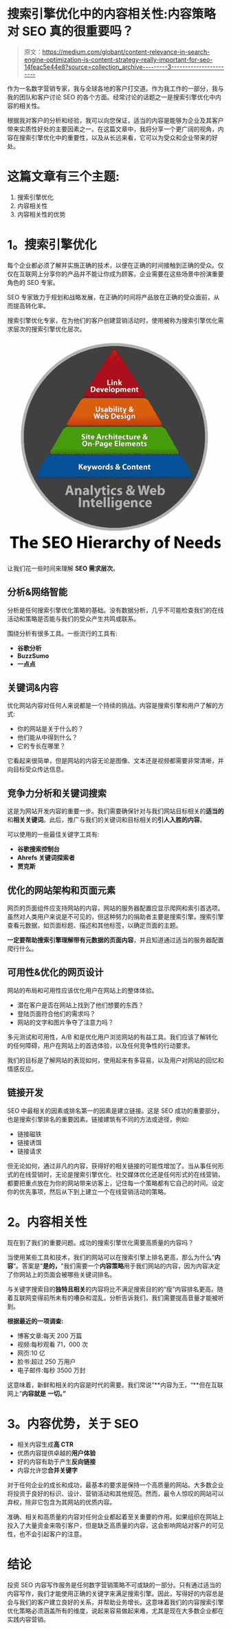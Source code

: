 # 搜索引擎优化中的内容相关性:内容策略对 SEO 真的很重要吗？

> 原文：<https://medium.com/globant/content-relevance-in-search-engine-optimization-is-content-strategy-really-important-for-seo-14feac5e44e8?source=collection_archive---------3----------------------->

作为一名数字营销专家，我与全球各地的客户打交道。作为我工作的一部分，我与我的团队和客户讨论 SEO 的各个方面。经常讨论的话题之一是搜索引擎优化中内容的相关性。

根据我对客户的分析和经验，我可以向您保证，适当的内容是能够为企业及其客户带来实质性好处的主要因素之一。在这篇文章中，我将分享一个更广阔的视角，内容在搜索引擎优化中的重要性，以及从长远来看，它可以为受众和企业带来的好处。

# 这篇文章有三个主题:

1.  搜索引擎优化
2.  内容相关性
3.  内容相关性的优势

# **1。搜索引擎优化**

每个企业都必须了解并实施正确的技术，以便在正确的时间接触到正确的受众。仅仅在互联网上分享你的产品并不能让你成为顾客。企业需要在这些场景中扮演重要角色的 SEO 专家。

SEO 专家致力于规划和战略发展，在正确的时间将产品放在正确的受众面前，从而提高转化率。

搜索引擎优化专家，在为他们的客户创建营销活动时，使用被称为搜索引擎优化需求层次的搜索引擎优化层次。

![](img/47c88a9e09ef232ad18403c86cb0ed2e.png)

让我们花一些时间来理解 **SEO 需求层次**。

## **分析&网络智能**

分析是任何搜索引擎优化策略的基础。没有数据分析，几乎不可能检查我们的在线活动和策略是否能与我们的受众产生共鸣或联系。

围绕分析有很多工具。一些流行的工具有:

*   **谷歌分析**
*   **BuzzSumo**
*   **一点点**

## **关键词&内容**

优化网站内容对任何人来说都是一个持续的挑战。内容是搜索引擎和用户了解的方式:

*   你的网站是关于什么的？
*   他们能从中得到什么？
*   它的专长在哪里？

它看起来很简单，但是网站的内容无论是图像、文本还是视频都需要非常清晰，并向目标受众传达信息。

## **竞争力分析和关键词搜索**

这是为网站开发内容的重要一步。我们需要确保针对与我们网站目标相关的**适当的**和**相关关键词**。此后，推广与我们的关键词和目标相关的**引人入胜的内容**。

可以使用的一些最佳关键字工具有:

*   **谷歌搜索控制台**
*   **Ahrefs 关键词探索者**
*   **贾克斯**

## **优化的网站架构和页面元素**

网页的页面组件应支持网站的内容，网站的服务器配置应显示爬网和索引首选项。虽然对人类用户来说是不可见的，但这种努力的捐助者主要是搜索引擎。搜索引擎查看元数据，如页面标题、描述和其他标签，以确定页面的主题。

**一定要帮助搜索引擎理解带有元数据的页面内容**，并且知道通过适当的服务器配置爬行什么。

## **可用性&优化的网页设计**

网站的布局和可用性应该优化用户在网站上的整体体验。

*   潜在客户是否在网站上找到了他们想要的东西？
*   登陆页面符合他们的需求吗？
*   网站的文字和图片争夺了注意力吗？

多元测试和可用性，A/B 和是优化用户浏览网站的有益工具。我们应该了解转化的任何障碍，用户在网站上的首选体验，以及任何竞争性的行动要求。

我们的目标是了解网站的表现如何，使用起来有多容易，以及用户对网站的回忆和情感反应。

## **链接开发**

SEO 中最相关的因素或排名第一的因素是建立链接。这是 SEO 成功的重要部分，也是搜索引擎排名的重要因素。链接建筑有不同的方法或途径，例如:

*   链接磁铁
*   链接诱饵
*   链接请求

但无论如何，通过非凡的内容，获得好的相关链接的可能性增加了。当从事任何形式的在线营销时，无论是搜索引擎优化、社交媒体优化还是任何形式的在线营销，都要把重点放在为你的网站带来访客上，记住每一个策略都有它自己的时间。设定你的优先事项，然后从下到上建立一个在线营销活动的策略。

# **2。内容相关性**

现在到了我们的重要问题。成功的搜索引擎优化需要高质量的内容吗？

当使用某些工具和技术，我们的网站可以在搜索引擎上排名更高，那么为什么“**内容**”。答案是"**是的，**"我们需要一个**内容策略**用于我们网站的内容，因为内容决定了你网站上的页面会被哪些关键词排名。

与关键字搜索目的**独特且相关**的内容将比不满足搜索目的的“瘦”内容排名更高。随着互联网变得前所未有的嘈杂和混乱，分析告诉我们，我们需要提高音量才能被听到。

**根据最近的一项调查:**

*   博客文章:每天 200 万篇
*   视频:每秒观看 71，000 次
*   网页:10 亿
*   脸书:超过 250 万用户
*   电子邮件:每秒 3500 万封

这意味着，新鲜和相关的内容是时代的需要。我们常说“**内容为王，“**但在互联网上”**内容就是** **一切。”**

# **3。内容优势，关于 SEO**

*   相关内容生成**高 CTR**
*   优质内容提供卓越的**用户体验**
*   好的内容有助于产生**反向链接**
*   内容允许您**合并关键字**

对于任何企业的成长和成功，最基本的要求是保持一个高质量的网站。大多数企业将投资于良好的标识、设计、营销活动和其他规范。然而，最令人惊叹的网站可以弃权，除非它包含为其网站的优质内容。

准确、相关和高质量的内容对任何企业都起着至关重要的作用。如果组织在网站上投入了大量资金来吸引客户，但是缺乏高质量的内容，这会影响网站对客户的可见性，也不会引起客户的注意。

# **结论**

投资 SEO 内容写作服务是任何数字营销策略不可或缺的一部分。只有通过适当的内容写作，我们才能使用正确的关键字来满足搜索引擎。因此，写得好的内容总是会与我们的客户建立良好的关系，并帮助业务增长。这意味着我们的内容搜索引擎优化策略必须涵盖所有的维度，说起来容易做起来难，尤其是现在大多数企业都在实践内容营销。